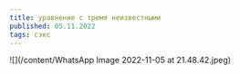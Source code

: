 ```yaml
---
title: уравнение с тремя неизвестными
published: 05.11.2022
tags: сэкс
---
```


![](/content/WhatsApp Image 2022-11-05 at 21.48.42.jpeg)
